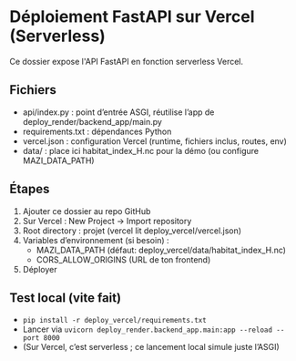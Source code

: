 # Déploiement FastAPI sur Vercel (Serverless)

Ce dossier expose l'API FastAPI en fonction serverless Vercel.

## Fichiers
- api/index.py : point d’entrée ASGI, réutilise l’app de deploy_render/backend_app/main.py
- requirements.txt : dépendances Python
- vercel.json : configuration Vercel (runtime, fichiers inclus, routes, env)
- data/ : place ici habitat_index_H.nc pour la démo (ou configure MAZI_DATA_PATH)

## Étapes
1. Ajouter ce dossier au repo GitHub
2. Sur Vercel : New Project → Import repository
3. Root directory : projet (vercel lit deploy_vercel/vercel.json)
4. Variables d’environnement (si besoin) :
   - MAZI_DATA_PATH (défaut: deploy_vercel/data/habitat_index_H.nc)
   - CORS_ALLOW_ORIGINS (URL de ton frontend)
5. Déployer

## Test local (vite fait)
- `pip install -r deploy_vercel/requirements.txt`
- Lancer via `uvicorn deploy_render.backend_app.main:app --reload --port 8000`
- (Sur Vercel, c’est serverless ; ce lancement local simule juste l’ASGI)
